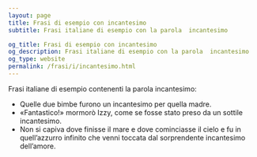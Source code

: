 ```yaml
---
layout: page
title: Frasi di esempio con incantesimo 
subtitle: Frasi italiane di esempio con la parola  incantesimo

og_title: Frasi di esempio con incantesimo 
og_description: Frasi italiane di esempio con la parola  incantesimo
og_type: website
permalink: /frasi/i/incantesimo.html
---
```


Frasi italiane di esempio contenenti la parola incantesimo:


- Quelle due bimbe furono un incantesimo per quella madre.
- «Fantastico!» mormorò Izzy, come se fosse stato preso da un sottile incantesimo.
- Non si capiva dove finisse il mare e dove cominciasse il cielo e fu in quell’azzurro infinito che venni toccata dal sorprendente incantesimo dell’amore.
